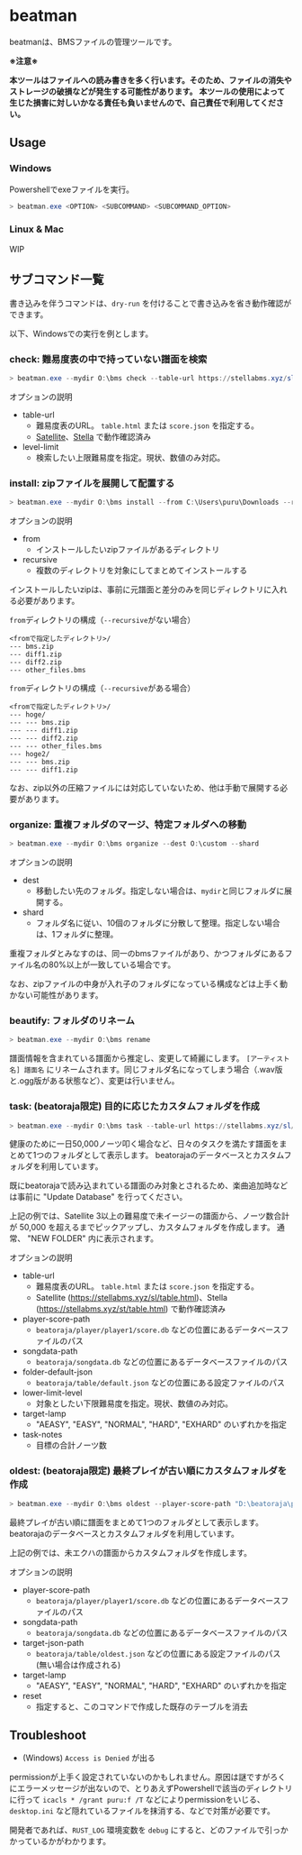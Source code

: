 # beatman

beatmanは、BMSファイルの管理ツールです。

**※注意※**

**本ツールはファイルへの読み書きを多く行います。そのため、ファイルの消失やストレージの破損などが発生する可能性があります。
本ツールの使用によって生じた損害に対しいかなる責任も負いませんので、自己責任で利用してください。**

## Usage

### Windows

Powershellでexeファイルを実行。

```Powershell
> beatman.exe <OPTION> <SUBCOMMAND> <SUBCOMMAND_OPTION>
```

### Linux & Mac

WIP

## サブコマンド一覧

書き込みを伴うコマンドは、`dry-run` を付けることで書き込みを省き動作確認ができます。

以下、Windowsでの実行を例とします。

### check: 難易度表の中で持っていない譜面を検索

```Powershell
> beatman.exe --mydir O:\bms check --table-url https://stellabms.xyz/sl/table.html --level-limit 5
```

オプションの説明

- table-url
  - 難易度表のURL。 `table.html` または `score.json` を指定する。
  - [Satellite](https://stellabms.xyz/sl/table.html)、[Stella](https://stellabms.xyz/st/table.html) で動作確認済み
- level-limit
  - 検索したい上限難易度を指定。現状、数値のみ対応。

### install: zipファイルを展開して配置する

```Powershell
> beatman.exe --mydir O:\bms install --from C:\Users\puru\Downloads --recursive
```

オプションの説明

- from
  - インストールしたいzipファイルがあるディレクトリ
- recursive
  - 複数のディレクトリを対象にしてまとめてインストールする

インストールしたいzipは、事前に元譜面と差分のみを同じディレクトリに入れる必要があります。

`from`ディレクトリの構成（`--recursive`がない場合）

```text
<fromで指定したディレクトリ>/
--- bms.zip
--- diff1.zip
--- diff2.zip
--- other_files.bms
```

`from`ディレクトリの構成（`--recursive`がある場合）

```text
<fromで指定したディレクトリ>/
--- hoge/
--- --- bms.zip
--- --- diff1.zip
--- --- diff2.zip
--- --- other_files.bms
--- hoge2/
--- --- bms.zip
--- --- diff1.zip
```

なお、zip以外の圧縮ファイルには対応していないため、他は手動で展開する必要があります。

### organize: 重複フォルダのマージ、特定フォルダへの移動

```Powershell
> beatman.exe --mydir O:\bms organize --dest O:\custom --shard
```

オプションの説明

- dest
  - 移動したい先のフォルダ。指定しない場合は、`mydir`と同じフォルダに展開する。
- shard
  - フォルダ名に従い、10個のフォルダに分散して整理。指定しない場合は、1フォルダに整理。

重複フォルダとみなすのは、同一のbmsファイルがあり、かつフォルダにあるファイル名の80%以上が一致している場合です。

なお、zipファイルの中身が入れ子のフォルダになっている構成などは上手く動かない可能性があります。

### beautify: フォルダのリネーム

```Powershell
> beatman.exe --mydir O:\bms rename
```

譜面情報を含まれている譜面から推定し、変更して綺麗にします。
`[アーティスト名] 譜面名` にリネームされます。同じフォルダ名になってしまう場合（.wav版と.ogg版がある状態など）、変更は行いません。

### task: (beatoraja限定) 目的に応じたカスタムフォルダを作成

```Powershell
> beatman.exe --mydir O:\bms task --table-url https://stellabms.xyz/sl/table.html --player-score-path "D:\beatoraja\player\player1\score.db" --songdata-path "D:\beatoraja\songdata.db" --folder-default-json "D:\beatoraja\table\default.json" --lower-limit-level 3 --target-lamp EASY --task-notes 50000
```

健康のために一日50,000ノーツ叩く場合など、日々のタスクを満たす譜面をまとめて1つのフォルダとして表示します。
beatorajaのデータベースとカスタムフォルダを利用しています。

既にbeatorajaで読み込まれている譜面のみ対象とされるため、楽曲追加時などは事前に "Update Database" を行ってください。

上記の例では、Satellite 3以上の難易度で未イージーの譜面から、ノーツ数合計が 50,000 を超えるまでピックアップし、カスタムフォルダを作成します。
通常、 "NEW FOLDER" 内に表示されます。

オプションの説明

- table-url
  - 難易度表のURL。 `table.html` または `score.json` を指定する。
  - Satellite (https://stellabms.xyz/sl/table.html)、Stella (https://stellabms.xyz/st/table.html) で動作確認済み
- player-score-path
  - `beatoraja/player/player1/score.db` などの位置にあるデータベースファイルのパス
- songdata-path
  - `beatoraja/songdata.db` などの位置にあるデータベースファイルのパス
- folder-default-json
  - `beatoraja/table/default.json` などの位置にある設定ファイルのパス
- lower-limit-level
  - 対象としたい下限難易度を指定。現状、数値のみ対応。
- target-lamp
  - "AEASY", "EASY", "NORMAL", "HARD", "EXHARD" のいずれかを指定
- task-notes
  - 目標の合計ノーツ数

### oldest: (beatoraja限定) 最終プレイが古い順にカスタムフォルダを作成

```Powershell
> beatman.exe --mydir O:\bms oldest --player-score-path "D:\beatoraja\player\player1\score.db" --target-json-path "D:\beatoraja\table\oldest.json" --target-lamp EXHARD --reset
```

最終プレイが古い順に譜面をまとめて1つのフォルダとして表示します。
beatorajaのデータベースとカスタムフォルダを利用しています。

上記の例では、未エクハの譜面からカスタムフォルダを作成します。

オプションの説明

- player-score-path
  - `beatoraja/player/player1/score.db` などの位置にあるデータベースファイルのパス
- songdata-path
  - `beatoraja/songdata.db` などの位置にあるデータベースファイルのパス
- target-json-path
  - `beatoraja/table/oldest.json` などの位置にある設定ファイルのパス (無い場合は作成される)
- target-lamp
  - "AEASY", "EASY", "NORMAL", "HARD", "EXHARD" のいずれかを指定
- reset
  - 指定すると、このコマンドで作成した既存のテーブルを消去

## Troubleshoot

- (Windows) `Access is Denied` が出る

permissionが上手く設定されていないのかもしれません。原因は謎ですがろくにエラーメッセージが出ないので、とりあえずPowershellで該当のディレクトリに行って `icacls * /grant puru:f /T` などによりpermissionをいじる、`desktop.ini` など隠れているファイルを抹消する、などで対策が必要です。

開発者であれば、`RUST_LOG` 環境変数を `debug` にすると、どのファイルで引っかかっているかがわかります。
